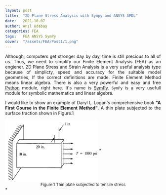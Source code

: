 ```yaml
---
layout: post
title:  "2D Plane Stress Analysis with Sympy and ANSYS APDL"
date:   2021-10-07
author: Anıl Odabaş
categories: FEA
tags:	FEA ANSYS SymPy
cover:  "/assets/FEA/Post1/1.png"
---
```


<style>body {text-align: justify}</style>
Although, computers get stronger day by day, time is still precious to all of us. Thus, we need to simplify our Finite Element Analysis (FEA) as an engiener. 2D Plane Stress and Strain Analysis is a very useful analysis type because of simplicty, speed and accuracy for the suitable model geometries, If the correct definitions are made. Finite Element Method means linear algebra. There is also a very powerful and easy and free [Python][Python] module, right here. It's name is [SymPy][SymPy]. `SymPy` is a very usefull module for symbolic mathematics and linear algebra.   



I would like to show an example of Daryl L. Logan's comprehensive book **"A First Course in the Finite Element Method"**. A thin plate subjected to the surface traction shown in Figure.1 

<img src="/assets/FEA/Post1/2.png" alt="Figure.1"  align="center" title="Thin plate subjected to tensile stress" style="width:300px;height:200px;" />
*<center> <font size="-1">Figure.1 Thin plate subjected to tensile stress</font></center>*

[SymPy]: https://www.sympy.org/en/index.html
[Python]: https://www.python.org/